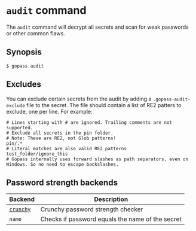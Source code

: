 # `audit` command

The `audit` command will decrypt all secrets and scan for weak passwords or other common flaws.

## Synopsis

```
$ gopass audit
```

## Excludes

You can exclude certain secrets from the audit by adding a `.gopass-audit-exclude` file to the secret. The file should contain a list of RE2 patters to exclude, one per line. For example:

```
# Lines starting with # are ignored. Trailing comments are not supported.
# Exclude all secrets in the pin folder.
# Note: These are RE2, not Glob patterns!
pin/.*
# Literal matches are also valid RE2 patterns
test_folder/ignore_this
# Gopass internally uses forward slashes as path separators, even on Windows. So no need to escape backslashes.
```

## Password strength backends

| Backend                                         | Description                                                            |
|-------------------------------------------------|------------------------------------------------------------------------|
| [`crunchy`](https://github.com/muesli/crunchy)  | Crunchy password strength checker                                      |
| `name`                                          | Checks if password equals the name of the secret                       |
